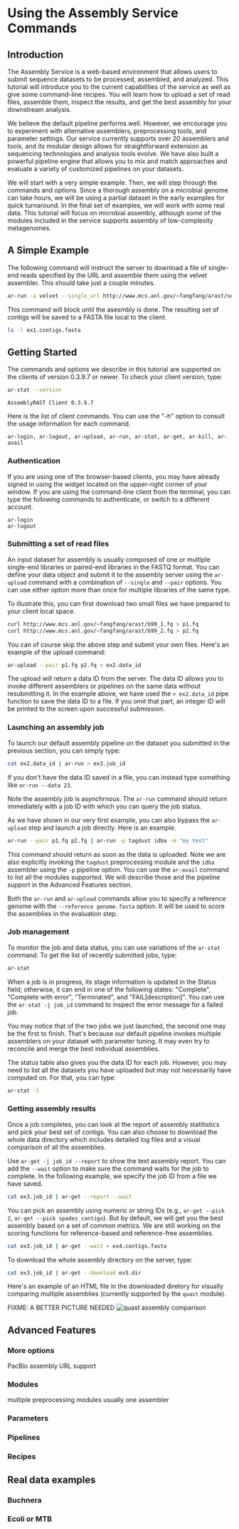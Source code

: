 # Using the Assembly Service Commands

## Introduction 

The Assembly Service is a web-based environment that allows users to
submit sequence datasets to be processed, assembled, and analyzed. 
This tutorial will introduce you to the current capabilities of the
service as well as give some command-line recipes. You will learn how
to upload a set of read files, assemble them, inspect the results, and
get the best assembly for your downstream analysis. 

We believe the default pipeline performs well. However, we encourage you to experiment with alternative assemblers,
preprocessing tools, and parameter settings. Our service currently
supports over 20 assemblers and tools, and its modular design allows
for straightforward extension as sequencing technologies and analysis
tools evolve. We have also built a powerful pipeline engine that
allows you to mix and match approaches and evaluate a variety of
customized pipelines on your datasets.

We will start with a very simple example. Then, we will step through
the commands and options. Since a thorough assembly on a microbial
genome can take hours, we will be using a partial dataset in the early
examples for quick turnaround. In the final set of examples, we will
work with some real data. This tutorial will focus on microbial
assembly, although some of the modules included in the service
supports assembly of low-complexity metagenomes.

## A Simple Example

The following command will instruct the server to download a file of
single-end reads specified by the URL and assemble them using the
velvet assembler. This should take just a couple minutes. 

```bash
ar-run -a velvet --single_url http://www.mcs.anl.gov/~fangfang/arast/se.fastq | ar-get --wait > ex1.contigs.fasta
```

This command will block until the asesmbly is done. The resulting
set of contigs will be saved to a FASTA file local to the client.

```bash
ls -l ex1.contigs.fasta
```

## Getting Started

The commands and options we describe in this tutorial are supported on
the clients of version 0.3.9.7 or newer. To check your client version, type:

```bash
ar-stat --version
```
```out
AssemblyRAST Client 0.3.9.7
```

Here is the list of client commands. You can use the "-h" option to
consult the usage information for each command.
```
ar-login, ar-logout, ar-upload, ar-run, ar-stat, ar-get, ar-kill, ar-avail
```

### Authentication

If you are using one of the browser-based clients, you may have
already signed in using the widget located on the upper-right corner
of your window. If you are using the command-line client from the
terminal, you can type the following commands to authenticate, or
switch to a different account.

```
ar-login
ar-logout
```

### Submitting a set of read files

An input dataset for assembly is usually composed of one or multiple
single-end libraries or paired-end libraries in the FASTQ format. You
can define your data object and submit it to the assembly server using
the `ar-upload` command with a combination of `--single` and `--pair`
options. You can use either option more than once for multiple
libraries of the same type.

To illustrate this, you can first download two small files we have
prepared to your client local space.

```bash
curl http://www.mcs.anl.gov/~fangfang/arast/b99_1.fq > p1.fq
curl http://www.mcs.anl.gov/~fangfang/arast/b99_2.fq > p2.fq
```

You can of course skip the above step and submit your own
files. Here's an example of the upload command:

```bash
ar-upload --pair p1.fq p2.fq > ex2.data_id
```

The upload will return a data ID from the server. The data ID allows
you to invoke different assemblers or pipelines on the same data
without resubmitting it. In the example above, we have used the
`> ex2.data_id` pipe function to save the data ID to a file. If you omit
that part, an integer ID will be printed to the screen upon successful
submission.

### Launching an assembly job

To launch our default assembly pipeline on the dataset you submitted
in the previous section, you can simply type:

```bash
cat ex2.data_id | ar-run > ex3.job_id
```

If you don't have the data ID saved in a file, you can instead type
something like `ar-run --data 23`.

Note the assembly job is asynchrnous. The `ar-run` command should
return immediately with a job ID with which you can query the job
status.

As we have shown in our very first example, you can also bypass the
`ar-upload` step and launch a job directly. Here is an example.

```bash
ar-run --pair p1.fq p2.fq | ar-run -p tagdust idba -m "my test"
```

This command should return as soon as the data is uploaded. Note we
are also explicitly invoking the `tagdust` preprocessing module and
the `idba` assembler using the `-p` pipeline option. You can use the
`ar-avail` command to list all the modules supported. We will describe
those and the pipeline support in the Advanced Features section.

Both the `ar-run` and `ar-upload` commands allow you to specify a
reference genome with the `--reference genome.fasta` option. It will
be used to score the assemblies in the evaluation step. 

### Job management

To monitor the job and data status, you can use variations of the
`ar-stat` command. To get the list of recently submitted jobs, type:

```bash
ar-stat
```

When a job is in progress, its stage information is updated in the
Status field; otherwise, it can end in one of the following states:
"Complete", "Complete with error", "Terminated", and "FAIL[description]".
You can use the `ar-stat -j job_id` command to inspect the error
message for a failed job.

You may notice that of the two jobs we just launched, the second one
may be the first to finish. That's because our default pipeline
invokes multiple assemblers on your dataset with parameter tuning. It
may even try to reconcile and merge the best individual assemblies.

The status table also gives you the data ID for each job. However, you
may need to list all the datasets you have uploaded but may not
necessarily have computed on. For that, you can type:

```bash
ar-stat -l
```

### Getting assembly results

Once a job completes, you can look at the report of assembly
statitistics and pick your best set of contigs. You can also choose to
download the whole data directory which includes detailed log files
and a visual comparison of all the assemblies.

Use `ar-get -j job_id --report` to show the text assembly report. You
can add the `--wait` option to make sure the command waits for the job
to complete. In the following example, we specify the job ID from a
file we have saved.

```bash
cat ex3.job_id | ar-get --report --wait
```

You can pick an assembly using numeric or string IDs (e.g.,
`ar-get --pick 2`, `ar-get --pick spades_contigs`). But by default,
we will get you the best assembly based on a set of common metrics.
We are still working on the scoring functions for reference-based
and reference-free assemblies.

```bash
cat ex3.job_id | ar-get --wait > ex4.contigs.fasta
```

To download the whole assembly directory on the server, type:

```bash
cat ex3.job_id | ar-get --download ex5.dir
```

Here's an example of an HTML file in the downloaded diretory for
visually comparing multiple assemblies (currently supported by
the `quast` module).

FIXME: A BETTER PICTURE NEEDED
![quast assembly comparison](http://www.mcs.anl.gov/~fangfang/arast/quast.png)


## Advanced Features

### More options

PacBio assembly
URL support

### Modules

multiple preprocessing modules
usually one assembler

### Parameters

### Pipelines

### Recipes

## Real data examples

### Buchnera

### Ecoli or MTB


